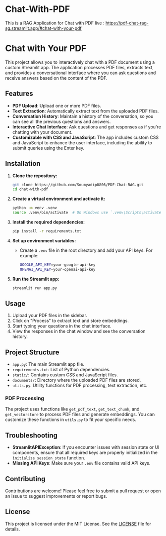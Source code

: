 # Chat-With-PDF
This is a RAG Application for Chat with PDF
live : https://pdf-chat-rag-sg.streamlit.app/#chat-with-your-pdf

# Chat with Your PDF

This project allows you to interactively chat with a PDF document using a custom Streamlit app. The application processes PDF files, extracts text, and provides a conversational interface where you can ask questions and receive answers based on the content of the PDF.

## Features

- **PDF Upload**: Upload one or more PDF files.
- **Text Extraction**: Automatically extract text from the uploaded PDF files.
- **Conversation History**: Maintain a history of the conversation, so you can see all the previous questions and answers.
- **Interactive Chat Interface**: Ask questions and get responses as if you're chatting with your document.
- **Customizable with CSS and JavaScript**: The app includes custom CSS and JavaScript to enhance the user interface, including the ability to submit queries using the Enter key.

## Installation

1. **Clone the repository:**

    ```bash
    git clone https://github.com/Soumyadip0806/PDF-Chat-RAG.git
    cd chat-with-pdf
    ```

2. **Create a virtual environment and activate it:**

    ```bash
    python -m venv .venv
    source .venv/bin/activate  # On Windows use `.venv\Scripts\activate`
    ```

3. **Install the required dependencies:**

    ```bash
    pip install -r requirements.txt
    ```

4. **Set up environment variables:**

    - Create a `.env` file in the root directory and add your API keys. For example:
    
      ```bash
      GOOGLE_API_KEY=your-google-api-key
      OPENAI_API_KEY=your-openai-api-key
      ```

5. **Run the Streamlit app:**

    ```bash
    streamlit run app.py
    ```

## Usage

1. Upload your PDF files in the sidebar.
2. Click on "Process" to extract text and store embeddings.
3. Start typing your questions in the chat interface.
4. View the responses in the chat window and see the conversation history.

## Project Structure

- `app.py`: The main Streamlit app file.
- `requirements.txt`: List of Python dependencies.
- `static/`: Contains custom CSS and JavaScript files.
- `documents/`: Directory where the uploaded PDF files are stored.
- `utils.py`: Utility functions for PDF processing, text extraction, etc.


### PDF Processing

The project uses functions like `get_pdf_text`, `get_text_chunk`, and `get_vectorstore` to process PDF files and generate embeddings. You can customize these functions in `utils.py` to fit your specific needs.

## Troubleshooting

- **StreamlitAPIException**: If you encounter issues with session state or UI components, ensure that all required keys are properly initialized in the `initialize_session_state` function.
- **Missing API Keys**: Make sure your `.env` file contains valid API keys.

## Contributing

Contributions are welcome! Please feel free to submit a pull request or open an issue to suggest improvements or report bugs.

## License

This project is licensed under the MIT License. See the [LICENSE](LICENSE) file for details.


